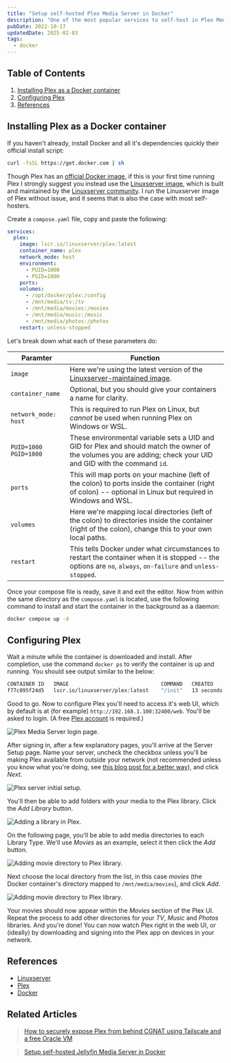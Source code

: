 ```yaml
---
title: "Setup self-hosted Plex Media Server in Docker"
description: "One of the most popular services to self-host in Plex Media Server, which serves your personal media library with a nice Netflix-like UI. Though you can install and run it bare-metal, the most common and easiest way is in a Docker container. Here's how."
pubDate: 2022-10-17
updatedDate: 2025-02-03
tags:
  - docker
---
```


## Table of Contents

1. [Installing Plex as a Docker container](#install)
2. [Configuring Plex](#config)
3. [References](#ref)

<div id='install'/>

## Installing Plex as a Docker container

If you haven't already, install Docker and all it's dependencies quickly their official install script:

```bash
curl -fsSL https://get.docker.com | sh
```

Though Plex has an <a href="https://hub.docker.com/r/plexinc/pms-docker" target="_blank" data-umami-event="setup-plex-official-image">official Docker image</a>, if this is your first time running Plex I strongly suggest you instead use the <a href="https://hub.docker.com/r/linuxserver/plex" target="_blank" data-umami-event="setup-plex-linuxserver-image">Linuxserver image</a>, which is built and maintained by the <a href="https://www.linuxserver.io" target="_blank" data-umami-event="setup-plex-linuxserver">Linuxserver community</a>. I run the Linuxserver image of Plex without issue, and it seems that is also the case with most self-hosters.

Create a `compose.yaml` file, copy and paste the following:

```yaml
services:
  plex:
    image: lscr.io/linuxserver/plex:latest
    container_name: plex
    network_mode: host
    environment:
      - PUID=1000
      - PGID=1000
    ports:
    volumes:
      - /opt/docker/plex:/config
      - /mnt/media/tv:/tv
      - /mnt/media/movies:/movies
      - /mnt/media/music:/music
      - /mnt/media/photos:/photos
    restart: unless-stopped
```

Let's break down what each of these parameters do:

| Paramter                   | Function                                                                                                                                                         |
| -------------------------- | ---------------------------------------------------------------------------------------------------------------------------------------------------------------- |
| `image`                    | Here we're using the latest version of the <a href="https://docs.linuxserver.io/images/docker-plex" target="_blank" data-umami-event="setup-plex-">Linuxserver-maintained image</a>.            |
| `container_name`           | Optional, but you should give your containers a name for clarity.                                                                                                |
| `network_mode: host`       | This is required to run Plex on Linux, but _cannot_ be used when running Plex on Windows or WSL.                                                                 |
| `PUID=1000`<br>`PGID=1000` | These environmental variable sets a UID and GID for Plex and should match the owner of the volumes you are adding; check your UID and GID with the command `id`. |
| `ports`                    | This will map ports on your machine (left of the colon) to ports inside the container (right of colon) -- optional in Linux but required in Windows and WSL.     |
| `volumes`                  | Here we're mapping local directories (left of the colon) to directories inside the container (right of the colon), change this to your own local paths.          |
| `restart`                  | This tells Docker under what circumstances to restart the container when it is stopped -- the options are `no`, `always`, `on-failure` and `unless-stopped`.     |

Once your compose file is ready, save it and exit the editor. Now from within the same directory as the `compose.yaml` is located, use the following command to install and start the container in the background as a daemon:

```bash
docker compose up -d
```

<div id='config'/>

## Configuring Plex

Wait a minute while the container is downloaded and install. After completion, use the command `docker ps` to verify the container is up and running. You should see output similar to the below:

```bash
CONTAINER ID   IMAGE                              COMMAND   CREATED           STATUS
f77c895f24d5   lscr.io/linuxserver/plex:latest    "/init"   13 seconds ago    Up 9 seconds
```

Good to go. Now to configure Plex you'll need to access it's web UI, which by default is at (for example) `http://192.168.1.100:32400/web`. You'll be asked to login. (A free <a href="https://www.plex.tv" target="_blank" data-umami-event="setup-plex-account">Plex account</a> is required.)

![Plex Media Server login page.](../../img/blog/plex1.png 'Plex Media Server login page')

After signing in, after a few explanatory pages, you'll arrive at the Server Setup page. Name your server, uncheck the checkbox unless you'll be making Plex available from outside your network (not recommended unless you know what you're doing, see <a href="/blog/expose-plex-tailscale-vps/)" target="_blank" data-umami-event="setup-plex-">this blog post for a better way</a>), and click _Next_.

![Plex server initial setup.](../../img/blog/plex2.png 'Plex server initial setup')

You'll then be able to add folders with your media to the Plex library. Click the _Add Library_ button.

![Adding a library in Plex.](../../img/blog/plex3.png 'Adding a library Plex library')

On the following page, you'll be able to add media directories to each Library Type. We'll use _Movies_ as an example, select it then click the _Add_ button.

![Adding movie directory to Plex library.](../../img/blog/plex4.png 'Adding movie directory to Plex library')

Next choose the local directory from the list, in this case _movies_ (the Docker container's directory mapped to `/mnt/media/movies`), and click _Add_.

![Adding movie directory to Plex library.](../../img/blog/plex5.png 'Adding movie directory to Plex library')

Your movies should now appear within the _Movies_ section of the Plex UI. Repeat the process to add other directories for your _TV_, _Music_ and _Photos_ libraries. And you're done! You can now watch Plex right in the web UI, or (ideally) by downloading and signing into the Plex app on devices in your network.

<div id='ref'/>

## References

- <a href="https://linuxserver.io" target="_blank" data-umami-event="setup-plex-linuxserver">Linuxserver</a>
- <a href="https://plex.tv" target="_blank" data-umami-event="setup-plex-plexsite">Plex</a>
- <a href="https://docker.com" target="_blank" data-umami-event="setup-plex-docker">Docker</a>

## Related Articles

> <a href="/blog/expose-plex-tailscale-vps/" data-umami-event="setup-plex-related-expose-tailscale-vps">How to securely expose Plex from behind CGNAT using Tailscale and a free Oracle VM</a>

> <a href="/blog/setting-up-jellyfin-in-docker/" data-umami-event="setup-plex-setup-jellyfin">Setup self-hosted Jellyfin Media Server in Docker</a>